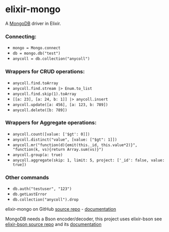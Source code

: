 elixir-mongo
============

A [MongoDB](http://www.mongodb.org) driver in Elixir.

### Connecting:

- `mongo = Mongo.connect`
- `db = mongo.db("test")`
- `anycoll = db.collection("anycoll")`

### Wrappers for CRUD operations:

- `anycoll.find.toArray`
- `anycoll.find.stream |> Enum.to_list`
- `anycoll.find.skip(1).toArray`
- `[[a: 23], [a: 24, b: 1]] |> anycoll.insert`
- `anycoll.update([a: 456], [a: 123, b: 789])`
- `anycoll.delete([b: 789])`

### Wrappers for Aggregate operations:

- `anycoll.count([value: ['$gt': 0]])`
- `anycoll.distinct("value", [value: ["$gt": 1]])`
- `anycoll.mr("function(d){emit(this._id, this.value*2)}", "function(k, vs){return Array.sum(vs)}")`
- `anycoll.group(a: true)`
- `anycoll.aggregate(skip: 1, limit: 5, project: ['_id': false, value: true])`

### Other commands

- `db.auth("testuser", "123")`
- `db.getLastError`
- `db.collection("anycoll").drop`

elixir-mongo on GitHub [source repo](https://github.com/checkiz/elixir-mongo) - 
[documentation](https://checkiz.github.io/elixir-mongo)

MongoDB needs a Bson encoder/decoder, this project uses elixir-bson see [elixir-bson source repo](https://github.com/checkiz/elixir-bson) and its 
[documentation](http://checkiz.github.io/elixir-bson)
